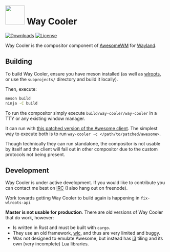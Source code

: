 # <img src="http://i.imgur.com/OGeL1nN.png" width="60"> Way Cooler
[![Downloads](https://img.shields.io/crates/d/way-cooler.svg)](https://crates.io/crates/way-cooler)
[![License](https://img.shields.io/badge/license-MIT-blue.svg)](https://github.com/way-cooler/way-cooler/)

Way Cooler is the compositor component of [AwesomeWM][] for [Wayland][]. 

## Building

To build Way Cooler, ensure you have meson installed 
(as well as [wlroots][], or use the `subprojects/` directory 
and build it locally).

Then, execute:

```bash
meson build
ninja -C build
```

To run the compositor simply execute `build/way-cooler/way-cooler` in a TTY or
any existing window manager.

It can run with [this patched version of the Awesome
client](https://github.com/way-cooler/awesome). The simplest way to execute both
is to run `way-cooler -c </path/to/patched/awesome>`.

Though technically they can run standalone, the compositor is not usable by
itself and the client will fail out in other compositor due to the custom
protocols not being present.

## Development

Way Cooler is under active development. If you would like to contribute you can
contact me best on [IRC][] (I also hang out on freenode).

Work towards getting Way Cooler to build again is happening in `fix-wlroots-api`

**Master is not usable for production**. There are old versions of Way Cooler
that do work, however:

* Is written in Rust and must be built with `cargo`.
* They use an old framework, [wlc][], and thus are very limited and buggy.
* Was not designed to emulate Awesome, but instead has [i3][] tiling and its own
  (very incomplete) Lua libraries.

[Wayland]: https://wayland.freedesktop.org/
[wlc]: https://github.com/Cloudef/wlc
[AwesomeWM]: https://awesomewm.org/
[wlroots]: https://github.com/swaywm/wlroots
[IRC]: https://webchat.oftc.net/?channels=awesome&uio=d4
[i3]: https://i3wm.org
